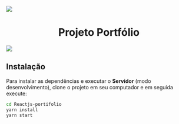 <img src="./static/omnistack.png" align="center"></img>
<h1 align="center">Projeto Portfólio</h1>

 <a aria-label="Versão do React" href="https://github.com/facebook/react/blob/master/CHANGELOG.md#16131-march-19-2020">
    <img src="https://img.shields.io/badge/react-16.13.1-informational?logo=react"></img>
  </a>

  ## Instalação 
Para instalar as dependências e executar o **Servidor** (modo desenvolvimento), clone o projeto em seu computador e em seguida execute:

```bash
cd Reactjs-portifolio
yarn install
yarn start
```
